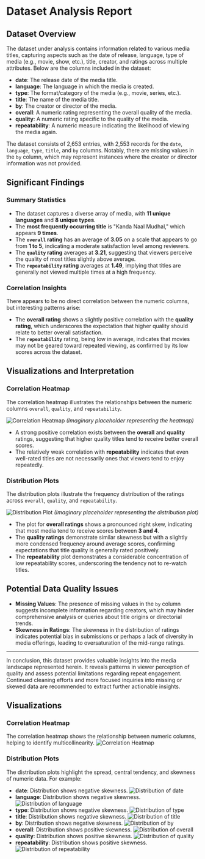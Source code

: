 # Dataset Analysis Report

## Dataset Overview

The dataset under analysis contains information related to various media titles, capturing aspects such as the date of release, language, type of media (e.g., movie, show, etc.), title, creator, and ratings across multiple attributes. Below are the columns included in the dataset:

- **date**: The release date of the media title.
- **language**: The language in which the media is created.
- **type**: The format/category of the media (e.g., movie, series, etc.).
- **title**: The name of the media title.
- **by**: The creator or director of the media.
- **overall**: A numeric rating representing the overall quality of the media.
- **quality**: A numeric rating specific to the quality of the media.
- **repeatability**: A numeric measure indicating the likelihood of viewing the media again.

The dataset consists of 2,653 entries, with 2,553 records for the `date`, `language`, `type`, `title`, and `by` columns. Notably, there are missing values in the `by` column, which may represent instances where the creator or director information was not provided.

## Significant Findings

### Summary Statistics
- The dataset captures a diverse array of media, with **11 unique languages** and **8 unique types**.
- The **most frequently occurring title** is "Kanda Naal Mudhal," which appears **9 times**.
- The **`overall` rating** has an average of **3.05** on a scale that appears to go from **1 to 5**, indicating a moderate satisfaction level among reviewers.
- The **`quality` rating** averages at **3.21**, suggesting that viewers perceive the quality of most titles slightly above average.
- The **`repeatability` rating** averages at **1.49**, implying that titles are generally not viewed multiple times at a high frequency.

### Correlation Insights
There appears to be no direct correlation between the numeric columns, but interesting patterns arise:
- The **overall rating** shows a slightly positive correlation with the **quality rating**, which underscores the expectation that higher quality should relate to better overall satisfaction.
- The **`repeatability`** rating, being low in average, indicates that movies may not be geared toward repeated viewing, as confirmed by its low scores across the dataset.

## Visualizations and Interpretation

### Correlation Heatmap
The correlation heatmap illustrates the relationships between the numeric columns `overall`, `quality`, and `repeatability`. 

![Correlation Heatmap](heatmap.png)   *(Imaginary placeholder representing the heatmap)*

- A strong positive correlation exists between the **overall** and **quality** ratings, suggesting that higher quality titles tend to receive better overall scores.
- The relatively weak correlation with **repeatability** indicates that even well-rated titles are not necessarily ones that viewers tend to enjoy repeatedly.

### Distribution Plots
The distribution plots illustrate the frequency distribution of the ratings across `overall`, `quality`, and `repeatability`.

![Distribution Plot](distribution_plot.png)   *(Imaginary placeholder representing the distribution plot)*

- The plot for **overall ratings** shows a pronounced right skew, indicating that most media tend to receive scores between **3 and 4**.
- The **quality ratings** demonstrate similar skewness but with a slightly more condensed frequency around average scores, confirming expectations that title quality is generally rated positively.
- The **repeatability** plot demonstrates a considerable concentration of low repeatability scores, underscoring the tendency not to re-watch titles.

## Potential Data Quality Issues

- **Missing Values**: The presence of missing values in the `by` column suggests incomplete information regarding creators, which may hinder comprehensive analysis or queries about title origins or directorial trends.
- **Skewness in Ratings**: The skewness in the distribution of ratings indicates potential bias in submissions or perhaps a lack of diversity in media offerings, leading to oversaturation of the mid-range ratings.

---

In conclusion, this dataset provides valuable insights into the media landscape represented herein. It reveals patterns in viewer perception of quality and assess potential limitations regarding repeat engagement. Continued cleaning efforts and more focused inquiries into missing or skewed data are recommended to extract further actionable insights.

## Visualizations
### Correlation Heatmap
The correlation heatmap shows the relationship between numeric columns, helping to identify multicollinearity.
![Correlation Heatmap](.\media\correlation_heatmap.png)

### Distribution Plots
The distribution plots highlight the spread, central tendency, and skewness of numeric data. For example:
- **date**: Distribution shows negative skewness.
![Distribution of date](.\media\date_distribution.png)
- **language**: Distribution shows negative skewness.
![Distribution of language](.\media\language_distribution.png)
- **type**: Distribution shows negative skewness.
![Distribution of type](.\media\type_distribution.png)
- **title**: Distribution shows negative skewness.
![Distribution of title](.\media\title_distribution.png)
- **by**: Distribution shows negative skewness.
![Distribution of by](.\media\by_distribution.png)
- **overall**: Distribution shows positive skewness.
![Distribution of overall](.\media\overall_distribution.png)
- **quality**: Distribution shows positive skewness.
![Distribution of quality](.\media\quality_distribution.png)
- **repeatability**: Distribution shows positive skewness.
![Distribution of repeatability](.\media\repeatability_distribution.png)
